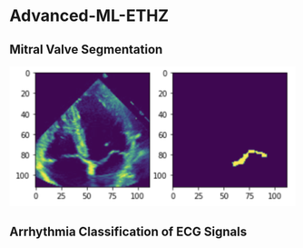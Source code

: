 # Advanced-ML-ETHZ

## Mitral Valve Segmentation
![some text](mitral_valve_segmentation/figures/heart_mitral_valve.png "Title")

## Arrhythmia Classification of ECG Signals
